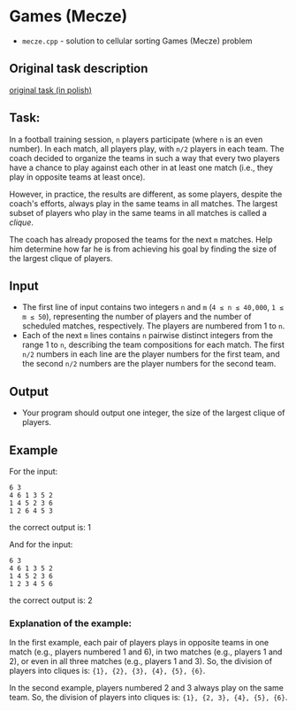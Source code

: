 # Games (Mecze)
- `mecze.cpp` - solution to cellular sorting Games (Mecze) problem

## Original task description
[original task (in polish)](./Lab_03/mecze.pdf)

## Task:

In a football training session, `n` players participate (where `n` is an even number). In each match, all players play, with `n/2` players in each team. The coach decided to organize the teams in such a way that every two players have a chance to play against each other in at least one match (i.e., they play in opposite teams at least once).

However, in practice, the results are different, as some players, despite the coach's efforts, always play in the same teams in all matches. The largest subset of players who play in the same teams in all matches is called a *clique*.

The coach has already proposed the teams for the next `m` matches. Help him determine how far he is from achieving his goal by finding the size of the largest clique of players.

## Input

- The first line of input contains two integers `n` and `m` (`4 ≤ n ≤ 40,000`, `1 ≤ m ≤ 50`), representing the number of players and the number of scheduled matches, respectively. The players are numbered from 1 to `n`.
- Each of the next `m` lines contains `n` pairwise distinct integers from the range 1 to `n`, describing the team compositions for each match. The first `n/2` numbers in each line are the player numbers for the first team, and the second `n/2` numbers are the player numbers for the second team.

## Output

- Your program should output one integer, the size of the largest clique of players.

## Example
For the input:
```
6 3 
4 6 1 3 5 2 
1 4 5 2 3 6 
1 2 6 4 5 3
```

the correct output is:  1

And for the input:
```
6 3 
4 6 1 3 5 2 
1 4 5 2 3 6 
1 2 3 4 5 6
```

the correct output is:  2

### Explanation of the example:
In the first example, each pair of players plays in opposite teams in one match (e.g., players numbered 1 and 6), in two matches (e.g., players 1 and 2), or even in all three matches (e.g., players 1 and 3). So, the division of players into cliques is: `{1}, {2}, {3}, {4}, {5}, {6}`.

In the second example, players numbered 2 and 3 always play on the same team. So, the division of players into cliques is: `{1}, {2, 3}, {4}, {5}, {6}`.







